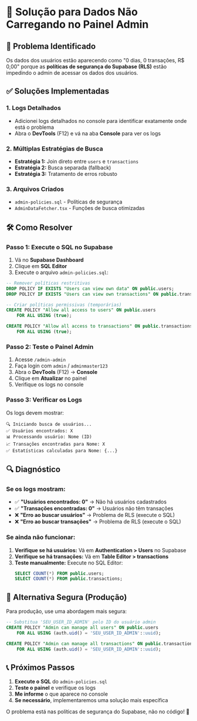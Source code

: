 # 🔧 Solução para Dados Não Carregando no Painel Admin

## 🚨 Problema Identificado
Os dados dos usuários estão aparecendo como "0 dias, 0 transações, R$ 0,00" porque as **políticas de segurança do Supabase (RLS)** estão impedindo o admin de acessar os dados dos usuários.

## ✅ Soluções Implementadas

### 1. **Logs Detalhados**
- Adicionei logs detalhados no console para identificar exatamente onde está o problema
- Abra o **DevTools** (F12) e vá na aba **Console** para ver os logs

### 2. **Múltiplas Estratégias de Busca**
- **Estratégia 1:** Join direto entre `users` e `transactions`
- **Estratégia 2:** Busca separada (fallback)
- **Estratégia 3:** Tratamento de erros robusto

### 3. **Arquivos Criados**
- `admin-policies.sql` - Políticas de segurança
- `AdminDataFetcher.tsx` - Funções de busca otimizadas

## 🛠️ Como Resolver

### **Passo 1: Execute o SQL no Supabase**
1. Vá no **Supabase Dashboard**
2. Clique em **SQL Editor**
3. Execute o arquivo `admin-policies.sql`:

```sql
-- Remover políticas restritivas
DROP POLICY IF EXISTS "Users can view own data" ON public.users;
DROP POLICY IF EXISTS "Users can view own transactions" ON public.transactions;

-- Criar políticas permissivas (temporárias)
CREATE POLICY "Allow all access to users" ON public.users
    FOR ALL USING (true);

CREATE POLICY "Allow all access to transactions" ON public.transactions
    FOR ALL USING (true);
```

### **Passo 2: Teste o Painel Admin**
1. Acesse `/admin-admin`
2. Faça login com `admin` / `adminmaster123`
3. Abra o **DevTools** (F12) → **Console**
4. Clique em **Atualizar** no painel
5. Verifique os logs no console

### **Passo 3: Verificar os Logs**
Os logs devem mostrar:
```
🔍 Iniciando busca de usuários...
✅ Usuários encontrados: X
📊 Processando usuário: Nome (ID)
📈 Transações encontradas para Nome: X
✅ Estatísticas calculadas para Nome: {...}
```

## 🔍 Diagnóstico

### **Se os logs mostram:**
- ✅ **"Usuários encontrados: 0"** → Não há usuários cadastrados
- ✅ **"Transações encontradas: 0"** → Usuários não têm transações
- ❌ **"Erro ao buscar usuários"** → Problema de RLS (execute o SQL)
- ❌ **"Erro ao buscar transações"** → Problema de RLS (execute o SQL)

### **Se ainda não funcionar:**
1. **Verifique se há usuários:** Vá em **Authentication > Users** no Supabase
2. **Verifique se há transações:** Vá em **Table Editor > transactions**
3. **Teste manualmente:** Execute no SQL Editor:
   ```sql
   SELECT COUNT(*) FROM public.users;
   SELECT COUNT(*) FROM public.transactions;
   ```

## 🚀 Alternativa Segura (Produção)

Para produção, use uma abordagem mais segura:

```sql
-- Substitua 'SEU_USER_ID_ADMIN' pelo ID do usuário admin
CREATE POLICY "Admin can manage all users" ON public.users
    FOR ALL USING (auth.uid() = 'SEU_USER_ID_ADMIN'::uuid);

CREATE POLICY "Admin can manage all transactions" ON public.transactions
    FOR ALL USING (auth.uid() = 'SEU_USER_ID_ADMIN'::uuid);
```

## 📞 Próximos Passos

1. **Execute o SQL** do `admin-policies.sql`
2. **Teste o painel** e verifique os logs
3. **Me informe** o que aparece no console
4. **Se necessário**, implementaremos uma solução mais específica

O problema está nas políticas de segurança do Supabase, não no código! 🎯
